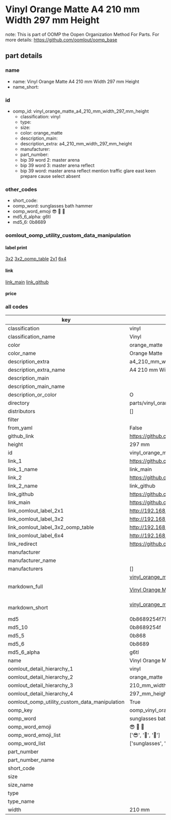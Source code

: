 # Vinyl Orange Matte A4 210 mm Width 297 mm Height  

note: This is part of OOMP the Oopen Organization Method For Parts. For more details: https://github.com/oomlout/oomp_base

##  part details
  







### name
* name: Vinyl Orange Matte A4 210 mm Width 297 mm Height
* name_short: 
### id
* oomp_id: vinyl_orange_matte_a4_210_mm_width_297_mm_height
  * classification: vinyl
  * type: 
  * size: 
  * color: orange_matte
  * description_main: 
  * description_extra: a4_210_mm_width_297_mm_height
  * manufacturer: 
  * part_number: 
  * bip 39 word 2: master arena
  * bip 39 word 3: master arena reflect
  * bip 39 word: master arena reflect mention traffic glare east keen prepare cause select absent

### other_codes
* short_code: 
* oomp_word: sunglasses bath hammer
* oomp_word_emoji :sunglasses: :bath: :hammer:
* md5_6_alpha: g6tl
* md5_6: 0b8689






### oomlout_oomp_utility_custom_data_manipulation
#### label print
[3x2](http://192.168.1.245:1112/?label=oomp%20g6tl)
[3x2_oomp_table](http://192.168.1.108:1112/?label=oomp%20g6tl)
[2x1](http://192.168.1.242:1112/?label=oomp%20g6tl)
[6x4](http://192.168.1.55:1112/?label=oomp%20g6tl)    

#### link

[link_main](https://github.com/oomlout/oomlout_oomp_version_1_messy/tree/main/parts/vinyl_orange_matte_a4_210_mm_width_297_mm_height) [link_github](https://github.com/oomlout/oomlout_oomp_version_1_messy/tree/main/parts/vinyl_orange_matte_a4_210_mm_width_297_mm_height)                             

#### price







### all codes 
| key | value |  
| --- | --- |  
| classification | vinyl |  
| classification_name | Vinyl |  
| color | orange_matte |  
| color_name | Orange Matte |  
| description_extra | a4_210_mm_width_297_mm_height |  
| description_extra_name | A4 210 mm Width 297 mm Height |  
| description_main |  |  
| description_main_name |  |  
| description_or_color | O  |  
| directory | parts/vinyl_orange_matte_a4_210_mm_width_297_mm_height |  
| distributors | [] |  
| filter |  |  
| from_yaml | False |  
| github_link | https://github.com/oomlout/oomlout_oomp_part_src/tree/main/parts/vinyl_orange_matte_a4_210_mm_width_297_mm_height |  
| height | 297 mm |  
| id | vinyl_orange_matte_a4_210_mm_width_297_mm_height |  
| link_1 | https://github.com/oomlout/oomlout_oomp_version_1_messy/tree/main/parts/vinyl_orange_matte_a4_210_mm_width_297_mm_height |  
| link_1_name | link_main |  
| link_2 | https://github.com/oomlout/oomlout_oomp_version_1_messy/tree/main/parts/vinyl_orange_matte_a4_210_mm_width_297_mm_height |  
| link_2_name | link_github |  
| link_github | https://github.com/oomlout/oomlout_oomp_version_1_messy/tree/main/parts/vinyl_orange_matte_a4_210_mm_width_297_mm_height |  
| link_main | https://github.com/oomlout/oomlout_oomp_version_1_messy/tree/main/parts/vinyl_orange_matte_a4_210_mm_width_297_mm_height |  
| link_oomlout_label_2x1 | http://192.168.1.242:1112/?label=oomp%20g6tl |  
| link_oomlout_label_3x2 | http://192.168.1.245:1112/?label=oomp%20g6tl |  
| link_oomlout_label_3x2_oomp_table | http://192.168.1.108:1112/?label=oomp%20g6tl |  
| link_oomlout_label_6x4 | http://192.168.1.55:1112/?label=oomp%20g6tl |  
| link_redirect | https://github.com/oomlout/oomlout_oomp_version_1_messy/tree/main/parts/vinyl_orange_matte_a4_210_mm_width_297_mm_height |  
| manufacturer |  |  
| manufacturer_name |  |  
| manufacturers | [] |  
| markdown_full | [vinyl_orange_matte_a4_210_mm_width_297_mm_height](none)<br>[](none)<br>[Vinyl Orange Matte A4 210 Mm Width 297 Mm Height](none)<br><br> |  
| markdown_short | [vinyl_orange_matte_a4_210_mm_width_297_mm_height](none)<br><br> |  
| md5 | 0b8689254f79a8b58b7368b16842dc45 |  
| md5_10 | 0b8689254f |  
| md5_5 | 0b868 |  
| md5_6 | 0b8689 |  
| md5_6_alpha | g6tl |  
| name | Vinyl Orange Matte A4 210 mm Width 297 mm Height |  
| oomlout_detail_hierarchy_1 | vinyl |  
| oomlout_detail_hierarchy_2 | orange_matte |  
| oomlout_detail_hierarchy_3 | 210_mm_width |  
| oomlout_detail_hierarchy_4 | 297_mm_height |  
| oomlout_oomp_utility_custom_data_manipulation | True |  
| oomp_key | oomp_vinyl_orange_matte_a4_210_mm_width_297_mm_height |  
| oomp_word | sunglasses bath hammer |  
| oomp_word_emoji | :sunglasses: :bath: :hammer: |  
| oomp_word_emoji_list | [':sunglasses:', ':bath:', ':hammer:'] |  
| oomp_word_list | ['sunglasses', 'bath', 'hammer'] |  
| part_number |  |  
| part_number_name |  |  
| short_code |  |  
| size |  |  
| size_name |  |  
| type |  |  
| type_name |  |  
| width | 210 mm |  
